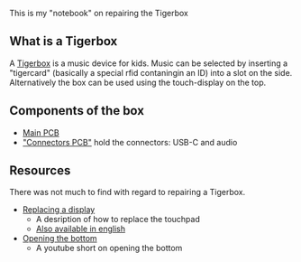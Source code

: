 This is my "notebook" on repairing the Tigerbox

## What is a Tigerbox

A [Tigerbox](https://tiger.media) is a music device for kids.
Music can be selected by inserting a "tigercard" (basically a special rfid contaningin an ID) into a slot on the side.
Alternatively the box can be used using the touch-display on the top.

## Components of the box

* [Main PCB](./Components/MainPCB.md)
* ["Connectors PCB"](./Components/ConnectionsPCB.md) hold the connectors: USB-C and audio

## Resources

There was not much to find with regard to repairing a Tigerbox.

* [Replacing a display](https://www.galaxus.de/de/page/so-geht-der-touchscreen-tausch-bei-der-tigerbox-17867)
  * A desription of how to replace the touchpad
  * [Also available in english](https://www.galaxus.de/en/page/how-to-replace-the-touchscreen-on-the-tigerbox-17867)
* [Opening the bottom](https://www.youtube.com/watch?v=6Rw06Z_8QL8)
  * A youtube short on opening the bottom
